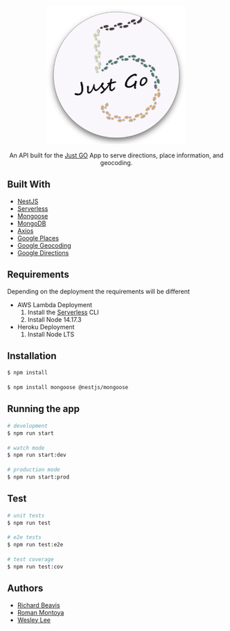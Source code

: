 <p align="center">
  <a href="https://github.com/ARBReW/justGoFront" target="blank"><img src="./logo.png" width="320" alt="Just Go Logo" /></a>
</p>


<p align="center">An API built for the <a href="https://github.com/brianlee9090/CC24-seniorprojectfront" target="_blank"> Just GO</a> App to serve directions, place information, and geocoding.</p>



## Built With
 - [NestJS](https://nestjs.com)
 - [Serverless](https://www.serverless.com/) 
 - [Mongoose](https://mongoosejs.com/)
 - [MongoDB](https://www.mongodb.com/)
 - [Axios](https://axios-http.com/docs/intro)
 - [Google Places](https://developers.google.com/maps/documentation/places/web-service/overview)
 - [Google Geocoding](https://developers.google.com/maps/documentation/geocoding/start)
 - [Google Directions](https://developers.google.com/maps/documentation/directions/overview)

## Requirements
Depending on the deployment the requirements will be different
- AWS Lambda Deployment
  1. Install the [Serverless](https://www.serverless.com/) CLI
  2. Install Node 14.17.3
- Heroku Deployment
  1. Install Node LTS
  

## Installation

```bash
$ npm install

$ npm install mongoose @nestjs/mongoose
```

## Running the app

```bash
# development
$ npm run start

# watch mode
$ npm run start:dev

# production mode
$ npm run start:prod
```

## Test

```bash
# unit tests
$ npm run test

# e2e tests
$ npm run test:e2e

# test coverage
$ npm run test:cov
```

## Authors

- [Richard Beavis](https://github.com/richardpbCC)
- [Roman Montoya](https://github.com/Roman4u)
- [Wesley Lee](https://github.com/leewes5928)
